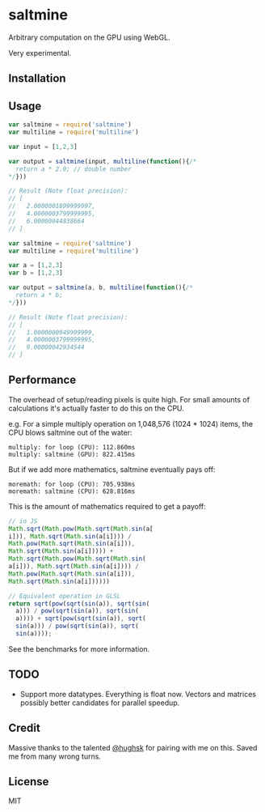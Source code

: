 # saltmine

Arbitrary computation on the GPU using WebGL.

Very experimental.

## Installation

## Usage

```js
var saltmine = require('saltmine')
var multiline = require('multiline')

var input = [1,2,3]

var output = saltmine(input, multiline(function(){/*
  return a * 2.0; // double number
*/}))

// Result (Note float precision):
// [
//   2.0000001899999997,
//   4.0000003799999995,
//   6.00000044838664
// ]
```

```js
var saltmine = require('saltmine')
var multiline = require('multiline')

var a = [1,2,3]
var b = [1,2,3]

var output = saltmine(a, b, multiline(function(){/*
  return a * b;
*/}))

// Result (Note float precision):
// [
//   1.0000000949999999,
//   4.0000003799999995,
//   9.00000042934544
// ]
```


## Performance

The overhead of setup/reading pixels is quite high. For small amounts of calculations it's actually faster to do this on the CPU.

e.g. For a simple multiply operation on 1,048,576 (1024 * 1024) items, the CPU blows saltmine out of the water:


```
multiply: for loop (CPU): 112.860ms
multiply: saltmine (GPU): 822.415ms

```

But if we add more mathematics, saltmine eventually pays off:

```
moremath: for loop (CPU): 705.938ms
moremath: saltmine (CPU): 628.816ms
```

This is the amount of mathematics required to get a payoff:

```js
// in JS
Math.sqrt(Math.pow(Math.sqrt(Math.sin(a[
i])), Math.sqrt(Math.sin(a[i]))) /
Math.pow(Math.sqrt(Math.sin(a[i])),
Math.sqrt(Math.sin(a[i])))) +
Math.sqrt(Math.pow(Math.sqrt(Math.sin(
a[i])), Math.sqrt(Math.sin(a[i]))) /
Math.pow(Math.sqrt(Math.sin(a[i])),
Math.sqrt(Math.sin(a[i])))))
```

```js
// Equivalent operation in GLSL
return sqrt(pow(sqrt(sin(a)), sqrt(sin(
  a))) / pow(sqrt(sin(a)), sqrt(sin(
  a)))) + sqrt(pow(sqrt(sin(a)), sqrt(
  sin(a))) / pow(sqrt(sin(a)), sqrt(
  sin(a))));
```

See the benchmarks for more information.

## TODO

* Support more datatypes. Everything is float now. Vectors and matrices possibly better candidates for parallel speedup.

## Credit

Massive thanks to the talented [@hughsk](https://github.com/hughsk) for pairing with me
on this. Saved me from many wrong turns.

## License

MIT

